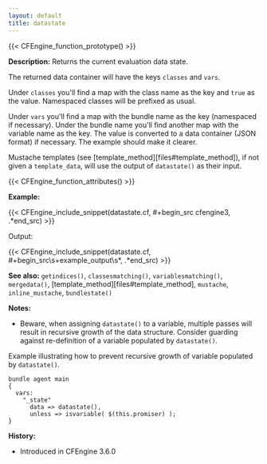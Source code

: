 ```yaml
---
layout: default
title: datastate
---
```


{{< CFEngine_function_prototype() >}}

**Description:** Returns the current evaluation data state.

The returned data container will have the keys ```classes``` and ```vars```.

Under ```classes``` you'll find a map with the class name as the key and
`true` as the value.  Namespaced classes will be prefixed as usual.

Under ```vars``` you'll find a map with the bundle name as the key
(namespaced if necessary).  Under the bundle name you'll find another
map with the variable name as the key.  The value is converted to a
data container (JSON format) if necessary.  The example should make it
clearer.

Mustache templates (see [template_method][files#template_method]), if not given a
`template_data`, will use the output of `datastate()` as their input.

{{< CFEngine_function_attributes() >}}

**Example:**

{{< CFEngine_include_snippet(datastate.cf, #\+begin_src cfengine3, .*end_src) >}}

Output:

{{< CFEngine_include_snippet(datastate.cf, #\+begin_src\s+example_output\s*, .*end_src) >}}

**See also:** `getindices()`, `classesmatching()`, `variablesmatching()`, `mergedata()`, [template_method][files#template_method], `mustache`, `inline_mustache`, `bundlestate()`

**Notes:**

* Beware, when assigning `datastate()` to a variable, multiple passes will result in recursive growth of the data structure. Consider guarding against re-definition of a variable populated by `datastate()`.

Example illustrating how to prevent recursive growth of variable populated by `datastate()`.

```cf3
bundle agent main
{
  vars:
    "_state"
      data => datastate(),
      unless => isvariable( $(this.promiser) );
}
```

**History:**

* Introduced in CFEngine 3.6.0
